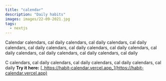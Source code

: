 ```yaml
---
title: "calendar"
description: "Daily habits"
images: images/22-09-2021.jpg
tags:
  - nextjs
---
```


Calendar calendars, cal daily calendars, cal daily calendars, cal daily calendars, cal daily calendars, cal daily calendars, cal daily calendars, cal daily calendars, cal daily calendars, cal daily calendars, cal daily

C calendars, cal daily calendars, cal daily calendars, cal daily calendars, cal daily
**Try it here:** [_https://habit-calendar.vercel.app_](https://habit-calendar.vercel.app)
